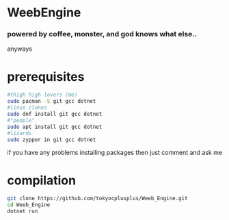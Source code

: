 # WeebEngine
### powered by coffee, monster, and god knows what else..
anyways
# prerequisites
```bash
#thigh high lovers (me)
sudo pacman -S git gcc dotnet
#linus clones
sudo dnf install git gcc dotnet
#"people"
sudo apt install git gcc dotnet
#lizards
sudo zypper in git gcc dotnet
```
if you have any problems installing packages then just comment and ask me
# compilation
```bash
git clone https://github.com/tokyocplusplus/Weeb_Engine.git
cd Weeb_Engine
dotnet run
```
